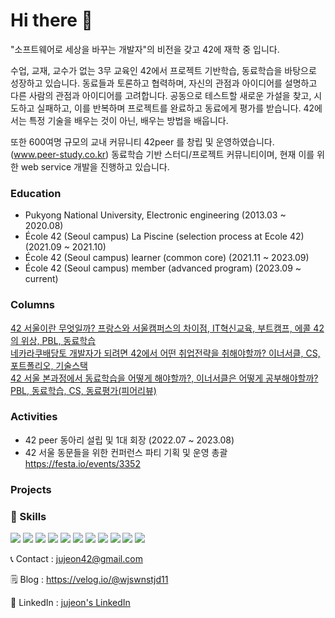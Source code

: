 # Hi there 👋
"소프트웨어로 세상을 바꾸는 개발자"의 비전을 갖고 42에 재학 중 입니다.

수업, 교재, 교수가 없는 3무 교육인 42에서 프로젝트 기반학습, 동료학습을 바탕으로 성장하고 있습니다.
동료들과 토론하고 협력하며, 자신의 관점과 아이디어를 설명하고 다른 사람의 관점과 아이디어를 고려합니다. 
공동으로 테스트할 새로운 가설을 찾고, 시도하고 실패하고, 이를 반복하며 프로젝트를 완료하고 동료에게 평가를 받습니다.
42에서는 특정 기술을 배우는 것이 아닌, 배우는 방법을 배웁니다.

또한 600여명 규모의 교내 커뮤니티 42peer 를 창립 및 운영하였습니다. (www.peer-study.co.kr) 
동료학습 기반 스터디/프로젝트 커뮤니티이며, 현재 이를 위한 web service 개발을 진행하고 있습니다.

### Education
- Pukyong National University, Electronic engineering (2013.03 ~ 2020.08) <br>
- École 42 (Seoul campus) La Piscine (selection process at Ecole 42) (2021.09 ~ 2021.10) <br>
- École 42 (Seoul campus) learner (common core) (2021.11 ~ 2023.09) <br>
- École 42 (Seoul campus) member (advanced program) (2023.09 ~ current) <br>

### Columns
[42 서울이란 무엇일까? 프랑스와 서울캠퍼스의 차이점, IT혁신교육, 부트캠프, 에콜 42의 위상, PBL, 동료학습](https://velog.io/@wjswnstjd11/%EC%B9%BC%EB%9F%BC-42-%EC%84%9C%EC%9A%B8%EC%9D%B4%EB%9E%80-%EB%AC%B4%EC%97%87%EC%9D%BC%EA%B9%8C-%ED%94%84%EB%9E%91%EC%8A%A4%EC%99%80-%EC%84%9C%EC%9A%B8%EC%BA%A0%ED%8D%BC%EC%8A%A4%EC%9D%98-%EC%B0%A8%EC%9D%B4%EC%A0%90-IT%ED%98%81%EC%8B%A0%EA%B5%90%EC%9C%A1-%EB%B6%80%ED%8A%B8%EC%BA%A0%ED%94%84-%EC%97%90%EC%BD%9C-42%EC%9D%98-%EC%9C%84%EC%83%81-PBL-%EB%8F%99%EB%A3%8C%ED%95%99%EC%8A%B5)
<br/>
[네카라쿠배당토 개발자가 되려면 42에서 어떤 취업전략을 취해야할까? 이너서클, CS, 포트폴리오, 기술스택](https://velog.io/@wjswnstjd11/%EC%B9%BC%EB%9F%BC-%EB%84%A4%EC%B9%B4%EB%9D%BC%EC%BF%A0%EB%B0%B0%EB%8B%B9%ED%86%A0-%EA%B0%9C%EB%B0%9C%EC%9E%90%EA%B0%80-%EB%90%98%EB%A0%A4%EB%A9%B4-42%EC%97%90%EC%84%9C-%EC%96%B4%EB%96%A4-%EC%B7%A8%EC%97%85%EC%A0%84%EB%9E%B5%EC%9D%84-%EC%B7%A8%ED%95%B4%EC%95%BC%ED%95%A0%EA%B9%8C-%EC%9D%B4%EB%84%88%EC%84%9C%ED%81%B4-CS-%ED%8F%AC%ED%8A%B8%ED%8F%B4%EB%A6%AC%EC%98%A4-%EA%B8%B0%EC%88%A0%EC%8A%A4%ED%83%9D)
<br/>
[42 서울 본과정에서 동료학습을 어떻게 해야할까?, 이너서클은 어떻게 공부해야할까? PBL, 동료학습, CS, 동료평가(피어리뷰)](https://velog.io/@wjswnstjd11/%EC%B9%BC%EB%9F%BC-42-%EC%84%9C%EC%9A%B8-%EB%B3%B8%EA%B3%BC%EC%A0%95%EC%97%90%EC%84%9C-%EB%8F%99%EB%A3%8C%ED%95%99%EC%8A%B5%EC%9D%84-%EC%96%B4%EB%96%BB%EA%B2%8C-%ED%95%B4%EC%95%BC%ED%95%A0%EA%B9%8C-%EC%9D%B4%EB%84%88%EC%84%9C%ED%81%B4%EC%9D%80-%EC%96%B4%EB%96%BB%EA%B2%8C-%EA%B3%B5%EB%B6%80%ED%95%B4%EC%95%BC%ED%95%A0%EA%B9%8C-PBL-%EB%8F%99%EB%A3%8C%ED%95%99%EC%8A%B5-CS-%EB%8F%99%EB%A3%8C%ED%8F%89%EA%B0%80%ED%94%BC%EC%96%B4%EB%A6%AC%EB%B7%B0-ykk9kglf)

### Activities
- 42 peer 동아리 설립 및 1대 회장 (2022.07 ~ 2023.08)
- 42 서울 동문들을 위한 컨퍼런스 파티 기획 및 운영 총괄 https://festa.io/events/3352

### Projects

### 💼 Skills 

  <img src="https://img.shields.io/badge/html5-E34F26?style=for-the-badge&logo=html5&logoColor=white"> <img src="https://img.shields.io/badge/css-1572B6?style=for-the-badge&logo=css3&logoColor=white"> <img src="https://img.shields.io/badge/javascript-F7DF1E?style=for-the-badge&logo=javascript&logoColor=black"> <img src="https://img.shields.io/badge/react-61DAFB?style=for-the-badge&logo=react&logoColor=black">
<img src="https://img.shields.io/badge/nextjs-000000?style=for-the-badge&logo=nextdotjs&logoColor=white"> <img src="https://img.shields.io/badge/socket.io-010101?style=for-the-badge&logo=socket.io&logoColor=white"> <img src="https://img.shields.io/badge/c-A8B9CC?style=for-the-badge&logo=c&logoColor=white"> <img src="https://img.shields.io/badge/c++-00599C?style=for-the-badge&logo=c%2B%2B&logoColor=white"> <img src="https://img.shields.io/badge/linux-FCC624?style=for-the-badge&logo=linux&logoColor=black"> <img src="https://img.shields.io/badge/git-F05032?style=for-the-badge&logo=git&logoColor=white"> <img src="https://img.shields.io/badge/github-181717?style=for-the-badge&logo=github&logoColor=white">

  
📞 Contact : jujeon42@gmail.com

🗒️ Blog : https://velog.io/@wjswnstjd11

👋 LinkedIn : [jujeon's LinkedIn](https://www.linkedin.com/in/joonseong-jeon-363185237?utm_source=share&utm_campaign=share_via&utm_content=profile&utm_medium=ios_app)

<!--
**joonseong11/joonseong11** is a ✨ _special_ ✨ repository because its `README.md` (this file) appears on your GitHub profile.

Here are some ideas to get you started:

- 🔭 I’m currently working on ...
- 🌱 I’m currently learning ...
- 👯 I’m looking to collaborate on ...
- 🤔 I’m looking for help with ...
- 💬 Ask me about ...
- 📫 How to reach me: ...
- 😄 Pronouns: ...
- ⚡ Fun fact: ...
-->
